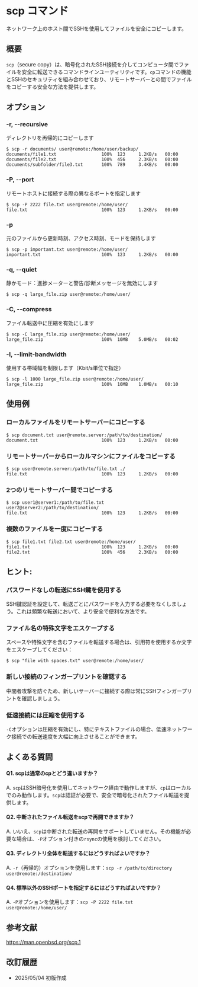 # scp コマンド

ネットワーク上のホスト間でSSHを使用してファイルを安全にコピーします。

## 概要

`scp`（secure copy）は、暗号化されたSSH接続を介してコンピュータ間でファイルを安全に転送できるコマンドラインユーティリティです。`cp`コマンドの機能とSSHのセキュリティを組み合わせており、リモートサーバーとの間でファイルをコピーする安全な方法を提供します。

## オプション

### **-r, --recursive**

ディレクトリを再帰的にコピーします

```console
$ scp -r documents/ user@remote:/home/user/backup/
documents/file1.txt                 100%  123     1.2KB/s   00:00    
documents/file2.txt                 100%  456     2.3KB/s   00:00
documents/subfolder/file3.txt       100%  789     3.4KB/s   00:00
```

### **-P, --port**

リモートホストに接続する際の異なるポートを指定します

```console
$ scp -P 2222 file.txt user@remote:/home/user/
file.txt                            100%  123     1.2KB/s   00:00
```

### **-p**

元のファイルから更新時刻、アクセス時刻、モードを保持します

```console
$ scp -p important.txt user@remote:/home/user/
important.txt                       100%  123     1.2KB/s   00:00
```

### **-q, --quiet**

静かモード：進捗メーターと警告/診断メッセージを無効にします

```console
$ scp -q large_file.zip user@remote:/home/user/
```

### **-C, --compress**

ファイル転送中に圧縮を有効にします

```console
$ scp -C large_file.zip user@remote:/home/user/
large_file.zip                      100%  10MB    5.0MB/s   00:02
```

### **-l, --limit-bandwidth**

使用する帯域幅を制限します（Kbit/s単位で指定）

```console
$ scp -l 1000 large_file.zip user@remote:/home/user/
large_file.zip                      100%  10MB    1.0MB/s   00:10
```

## 使用例

### ローカルファイルをリモートサーバーにコピーする

```console
$ scp document.txt user@remote.server:/path/to/destination/
document.txt                        100%  123     1.2KB/s   00:00
```

### リモートサーバーからローカルマシンにファイルをコピーする

```console
$ scp user@remote.server:/path/to/file.txt ./
file.txt                            100%  123     1.2KB/s   00:00
```

### 2つのリモートサーバー間でコピーする

```console
$ scp user1@server1:/path/to/file.txt user2@server2:/path/to/destination/
file.txt                            100%  123     1.2KB/s   00:00
```

### 複数のファイルを一度にコピーする

```console
$ scp file1.txt file2.txt user@remote:/home/user/
file1.txt                           100%  123     1.2KB/s   00:00
file2.txt                           100%  456     2.3KB/s   00:00
```

## ヒント:

### パスワードなしの転送にSSH鍵を使用する

SSH鍵認証を設定して、転送ごとにパスワードを入力する必要をなくしましょう。これは頻繁な転送において、より安全で便利な方法です。

### ファイル名の特殊文字をエスケープする

スペースや特殊文字を含むファイルを転送する場合は、引用符を使用するか文字をエスケープしてください：
```console
$ scp "file with spaces.txt" user@remote:/home/user/
```

### 新しい接続のフィンガープリントを確認する

中間者攻撃を防ぐため、新しいサーバーに接続する際は常にSSHフィンガープリントを確認しましょう。

### 低速接続には圧縮を使用する

`-C`オプションは圧縮を有効にし、特にテキストファイルの場合、低速ネットワーク接続での転送速度を大幅に向上させることができます。

## よくある質問

#### Q1. scpは通常のcpとどう違いますか？
A. `scp`はSSH暗号化を使用してネットワーク経由で動作しますが、`cp`はローカルでのみ動作します。`scp`は認証が必要で、安全で暗号化されたファイル転送を提供します。

#### Q2. 中断されたファイル転送をscpで再開できますか？
A. いいえ、`scp`は中断された転送の再開をサポートしていません。その機能が必要な場合は、`-P`オプション付きの`rsync`の使用を検討してください。

#### Q3. ディレクトリ全体を転送するにはどうすればよいですか？
A. `-r`（再帰的）オプションを使用します：`scp -r /path/to/directory user@remote:/destination/`

#### Q4. 標準以外のSSHポートを指定するにはどうすればよいですか？
A. `-P`オプションを使用します：`scp -P 2222 file.txt user@remote:/home/user/`

## 参考文献

https://man.openbsd.org/scp.1

## 改訂履歴

- 2025/05/04 初版作成